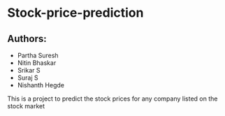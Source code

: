 # Stock-price-prediction

## Authors:

-   Partha Suresh
-   Nitin Bhaskar
-   Srikar S
-   Suraj S
-   Nishanth Hegde

This is a project to predict the stock prices for any company listed on the stock market
